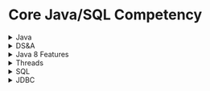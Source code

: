 # Core Java/SQL Competency

<details>
<summary>Java</summary>

### 100: For-each loop in Java:

**Definition:** A for-each loop (also known as an enhanced for loop) in Java is a simplified loop construct that allows you to iterate over elements in an array or a collection without the need for explicit indexing or iteration controls.

**Importance:** The for-each loop enhances code readability and reduces the chances of errors related to indexing or off-by-one errors when iterating over collections.

**Use cases:** It is commonly used when you want to process each element in an array or collection sequentially, without having to manage the loop index manually.

### 200: Checked and unchecked exceptions in Java:

**Definition:** In Java, exceptions are divided into two types: checked exceptions and unchecked exceptions. Checked exceptions are those that the compiler forces the programmer to handle explicitly, either by using a `try-catch` block or declaring the exception in the method's signature using the `throws` keyword. Unchecked exceptions, on the other hand, do not require explicit handling.

**Importance:** The distinction between checked and unchecked exceptions helps in writing more robust and maintainable code. Checked exceptions ensure that certain exceptional situations are handled gracefully, while unchecked exceptions are typically used for programming errors and unexpected situations.

**Use cases:** Checked exceptions are often used for situations where recovery is possible and expected, such as file I/O, network operations, and database interactions. Unchecked exceptions are used for scenarios like division by zero, array index out of bounds, and null pointer references, which are indicative of programming errors and should be corrected during development.

### 300: Abstract class in Java:

**Definition:** An abstract class in Java is a class that cannot be instantiated directly, meaning you cannot create objects of the abstract class. It serves as a blueprint for other classes and can contain both abstract and concrete methods.

**Importance:** Abstract classes provide a way to define common behavior and structure among related classes while leaving specific implementation details to the subclasses. They facilitate code reusability and help establish a hierarchy among related classes.

**Use cases:** Abstract classes are used when you want to create a base class that contains some default behavior or functionality that should be implemented by its subclasses. They are commonly employed in class hierarchies and frameworks.

### 400: Overriding a static method in Java:

**Definition:** In Java, you cannot override a static method. Instead, you can only hide the static method by declaring another static method with the same name in the subclass. The choice of which method to invoke is determined at compile-time based on the reference type.

**Importance:** Overriding is based on dynamic binding, where the actual method to be executed is determined at runtime based on the object's type. However, since static methods are associated with the class rather than instances, dynamic binding doesn't apply to static methods.

**Use cases:** When you have a static method in the superclass and want to provide a different implementation in the subclass, you can declare another static method with the same name in the subclass. Keep in mind that this will not override the superclass's static method but will only hide it.

### 500: Equals() and hashCode() methods in Java:

**Definition:** In Java, `equals()` is a method used to compare the content or value equality of objects, while `hashCode()` is a method that returns a hash code value for an object, which is used in hash-based data structures like HashMap, HashSet, etc.

**Importance:** When using hash-based data structures, it's crucial to ensure that the `hashCode()` method is consistent with the `equals()` method. Otherwise, you may encounter unexpected behavior and difficulties in retrieving objects from collections.

**Use cases:** When you want to store objects in hash-based data structures, you should override both `equals()` and `hashCode()` methods to provide correct and consistent behavior for object comparison and retrieval operations. Failing to do so might lead to issues like duplicate entries in sets or maps and inability to retrieve objects as expected.
</details>

<details>
<summary>DS&A</summary>

### 100: Algorithm in Java:

**Definition:** An algorithm in Java (or any programming language) is a step-by-step procedure or set of instructions to solve a specific problem or perform a particular task. It is a well-defined sequence of actions that provides a clear solution to the given problem.

**Importance:** Algorithms are fundamental in computer programming as they enable developers to create efficient, reliable, and optimized solutions to various computational problems. Understanding algorithms helps in developing better code and optimizing performance.

**Use cases:** Algorithms are used in various applications, such as searching, sorting, graph traversal, pattern matching, and data manipulation. They are essential in solving complex problems in fields like data analysis, artificial intelligence, and cryptography.

### 200: Time Complexity:

**Definition:** Time complexity in Java (and other programming languages) refers to the analysis of the running time of an algorithm with respect to the size of the input. It quantifies the amount of time an algorithm takes to execute in terms of the input size.

**Importance:** Time complexity is crucial for evaluating the efficiency of algorithms. It allows programmers to compare different algorithms and choose the most suitable one for a given problem based on how it scales with input size.

**Use cases:** Time complexity analysis is used in algorithm design, optimization, and selecting appropriate data structures. It helps in identifying potential performance bottlenecks and improving the overall efficiency of programs.

### 300: Bubble Sort:

**Definition:** Bubble Sort is a simple sorting algorithm in Java that repeatedly steps through the list of elements to be sorted, compares adjacent elements, and swaps them if they are in the wrong order. The process is repeated until the entire list is sorted.

**Importance:** Bubble Sort is easy to understand and implement, making it useful for educational purposes and small lists of elements. However, it is not efficient for large datasets due to its quadratic time complexity.

**Use cases:** Bubble Sort can be used when the list to be sorted is small, and simplicity of the algorithm outweighs its inefficiency. However, for real-world applications, more efficient sorting algorithms like QuickSort or MergeSort are preferred.

### 400: Linear Search:

**Definition:** Linear Search, also known as sequential search, is a searching algorithm in Java that traverses a list of elements one by one to find a specific target element. It compares each element sequentially until a match is found or the entire list is searched.

**Importance:** Linear Search is straightforward to implement and works on unsorted as well as sorted lists. However, it becomes inefficient for large datasets as it has a linear time complexity.

**Use cases:** Linear Search is suitable for small lists or when the list is not sorted. It is often used as a fallback option when the list is not too large and efficient searching algorithms like Binary Search are not applicable.

### 500: LinkedList:

**Definition:** LinkedList is a linear data structure in Java that consists of a sequence of elements, known as nodes, where each node contains data and a reference (or pointer) to the next node in the sequence.

**Importance:** LinkedLists provide dynamic memory allocation and efficient element insertion and deletion compared to arrays. They are useful when the size of the data is unknown or needs to be frequently modified during program execution.

**Use cases:** LinkedLists are used in various scenarios, such as implementing stacks, queues, and other data structures. They are also used in certain graph algorithms and provide the foundation for more advanced data structures like doubly linked lists and circular linked lists.
</details>

<details>
<summary>Java 8 Features</summary>

### 100: Lambdas in Java 8:

**Definition:** Lambdas in Java 8 are a concise way to represent anonymous functions, also known as lambda expressions. They allow you to treat functions as method arguments or code as data. Lambdas facilitate functional programming by enabling a functional style of coding in Java.

**Importance:** Lambdas make it easier to write more readable and concise code, especially when dealing with functional interfaces like Runnable, Callable, Comparator, etc. They promote functional programming paradigms and are essential for utilizing the Stream API effectively.

**Use cases:** Lambdas are commonly used in Java 8 and later versions for implementing functional interfaces in a more compact and expressive manner. They are widely used in scenarios where you need to pass behavior as an argument to a method or when working with collections and the Stream API.

### 200: Optional Class:

**Definition:** The Optional class in Java is a container object that may or may not contain a non-null value. It is introduced to handle scenarios where a method might return a null value, avoiding potential NullPointerExceptions.

**Importance:** Optional helps in writing more robust and less error-prone code. It forces developers to handle the possibility of a value being absent explicitly, reducing the chances of null-related runtime exceptions.

**Use cases:** Optional is useful in methods where the result might be absent under certain conditions. It is often used for return types to indicate that a method can return a value, but that value might be null in some cases.

### 300: Reflection API:

**Definition:** The Reflection API in Java allows the examination and manipulation of classes, methods, fields, and interfaces at runtime. It enables the dynamic inspection of Java classes and their members.

**Importance:** Reflection is crucial for various advanced Java applications, such as building tools like IDEs and profilers. It facilitates frameworks that rely on runtime introspection to provide generic solutions without knowing the class structures at compile time.

**Use cases:** Reflection is used in scenarios where you need to analyze and manipulate Java classes and objects at runtime, e.g., serialization, dependency injection, testing frameworks, and creating generic libraries.

### 400: Method Reference:

**Definition:** Method reference in Java is a shorthand syntax for representing lambda expressions. It allows you to reference existing methods or constructors and use them as lambda expressions instead of explicitly providing a full lambda body.

**Importance:** Method references improve code readability and maintainability, especially when the lambda expression merely calls an existing method or constructor. They provide a more concise and natural way to express functionality.

**Use cases:** Method references are used when you have lambda expressions that do nothing more than call an existing method. They can be particularly helpful when working with the Stream API, functional interfaces, and other functional programming constructs.

### 500: Stream API:

**Definition:** The Stream API in Java is a new feature introduced in Java 8 that provides a sequence of elements and supports functional-style operations on those elements. It enables declarative and parallel processing of data collections.

**Importance:** The Stream API simplifies and optimizes data processing tasks, making them more readable and efficient. It encourages functional programming, which leads to more concise and expressive code.

**Use cases:** The Stream API is widely used for processing collections of data in various scenarios, such as filtering, mapping, reducing, and parallel processing. It is extensively used for manipulating and transforming data in a functional and declarative manner.
</details>

<details>
<summary>Threads</summary>

### 100: Thread Class:

**Definition:** The Thread class in Java represents a thread of execution within a program. It is a part of the Java Multithreading API and provides methods to create, manage, and control threads in a Java application.

**Importance:** Threads allow a Java program to perform multiple tasks concurrently, improving performance and responsiveness. The Thread class provides essential functionalities to work with threads, such as creating new threads, starting them, pausing, resuming, and terminating them.

**Use cases:** The Thread class is used when you want to perform multiple tasks simultaneously and independently in a Java program. It is commonly employed in scenarios where parallel processing or handling concurrent tasks is necessary.

### 200: Runnable Interface:

**Definition:** The Runnable interface in Java is a functional interface that represents a task that can be executed concurrently by a thread. It provides a single abstract method `run()`, which is responsible for defining the task's behavior.

**Importance:** The Runnable interface decouples the task's implementation from the thread management, promoting better separation of concerns and code reusability. It serves as an alternative to directly extending the Thread class for creating threads.

**Use cases:** The Runnable interface is used when you want to define a task that can be executed concurrently by multiple threads. It is commonly employed to implement worker threads, parallel processing, and concurrent tasks.

### 300: Multi-threading:

**Definition:** Multi-threading in Java refers to the concurrent execution of multiple threads within the same Java application. Each thread represents an independent flow of control, allowing the program to perform several tasks simultaneously.

**Importance:** Multi-threading is essential for improving the efficiency and responsiveness of Java applications. It maximizes CPU utilization, allows for better resource management, and enables the handling of time-consuming operations without blocking the main thread.

**Use cases:** Multi-threading is used in various scenarios, such as performing time-consuming computations in the background, handling multiple client requests in server applications, and implementing user interfaces with responsive behavior while performing tasks in the background.

### 400: 'synchronized' keyword:

**Definition:** The 'synchronized' keyword in Java is used to create synchronized blocks or methods that provide mutually exclusive access to critical sections of code. It ensures that only one thread can execute the synchronized code at a time, preventing race conditions and thread interference.

**Importance:** Synchronization is crucial for maintaining data consistency and avoiding thread-related issues like data corruption or unpredictable behavior due to concurrent access.

**Use cases:** The 'synchronized' keyword is used when multiple threads need access to shared resources or critical sections that should not be accessed concurrently. It is commonly used to protect access to shared variables, avoiding potential data race conditions.

### 500: Deadlock:

**Definition:** Deadlock is a situation in concurrent programming where two or more threads are unable to proceed further because each thread is waiting for a resource that is held by another thread, creating a circular dependency and a standstill in program execution.

**Importance:** Deadlocks are critical issues in multi-threaded applications as they can lead to program freezes and unresponsiveness. Detecting and resolving deadlocks is essential for maintaining the stability and correct behavior of concurrent programs.

**Use cases:** Deadlocks can occur in multi-threaded applications where multiple threads contend for shared resources, such as locks, files, or network connections. Avoiding deadlocks requires careful design and proper synchronization techniques.
</details>

<details>
<summary>SQL</summary>

### 100: Table in SQL:

**Definition:** In SQL, a table is a structured collection of data organized into rows and columns. It represents a logical structure that stores data in a tabular format, where each row represents a record, and each column represents a data attribute.

**Importance:** Tables are fundamental components of a relational database management system (RDBMS). They provide a structured way to store and manage data, allowing efficient data retrieval, manipulation, and organization.

**Use cases:** Tables are used to store various types of data, such as user information, product details, sales records, and much more. They form the foundation of a database and play a crucial role in building data-driven applications.

### 200: ORDER BY clause in SQL:

**Definition:** The ORDER BY clause in SQL is used to sort the result set of a query based on one or more specified columns. It arranges the rows in ascending or descending order according to the values in the specified columns.

**Importance:** The ORDER BY clause is essential for organizing query results in a meaningful way. It allows data to be presented in a specific order, making it easier for users to interpret and analyze the data.

**Use cases:** The ORDER BY clause is used whenever the result set needs to be sorted for presentation purposes or to apply a particular order to the data for further processing.

### 300: Constraints in SQL:

**Definition:** Constraints in SQL are rules applied to the columns or tables to maintain data integrity and ensure data validity. They define limitations and conditions that data must adhere to, preventing the insertion of inconsistent or incorrect data.

**Importance:** Constraints play a critical role in maintaining data integrity and preventing data corruption or inconsistency. They enforce business rules and ensure that the data meets specific requirements.

**Use cases:** Constraints are used to enforce various conditions, such as primary key constraints to enforce uniqueness, foreign key constraints to maintain referential integrity, check constraints to limit valid values, and not-null constraints to ensure that a column cannot have a null value.

### 400: WHERE clause in SQL:

**Definition:** The WHERE clause in SQL is used to filter the rows returned by a SELECT, UPDATE, or DELETE statement. It specifies a condition that must be satisfied by the rows to be included in the result set.

**Importance:** The WHERE clause allows you to extract specific data from a table based on specific criteria. It provides flexibility in querying and enables you to retrieve only the data you need.

**Use cases:** The WHERE clause is commonly used in SELECT statements to filter data based on specific conditions. It is helpful for extracting relevant information from large datasets and performing data analysis.

### 500: Stored Procedure in SQL:

**Definition:** A stored procedure in SQL is a precompiled and stored set of SQL statements that can be executed as a single unit. It is stored within the database and can be called and executed multiple times from various client applications.

**Importance:** Stored procedures offer several benefits, including improved performance due to precompilation, code reusability, security, and encapsulation of complex logic within the database.

**Use cases:** Stored procedures are used for performing complex operations that involve multiple SQL statements, business logic, or data validation. They are commonly used in web applications, enterprise systems, and data-driven applications where efficient data manipulation and processing are required.
</details>

<details>
<summary>JDBC</summary>

### 100: JDBC API:

**Definition:** JDBC (Java Database Connectivity) API is a Java API that provides a standard way to interact with relational databases. It allows Java applications to connect to and manipulate databases using SQL queries and statements.

**Importance:** The JDBC API is essential for developing database-driven applications in Java. It enables seamless communication between Java code and databases, making it possible to store, retrieve, and manipulate data efficiently.

**Use cases:** The JDBC API is used whenever a Java application needs to interact with a relational database. It is commonly used in web applications, enterprise software, and any other system that requires database access.

### 200: DriverManager:

**Definition:** The DriverManager class in JDBC is a part of the Java Standard API that manages the set of registered JDBC drivers. It is responsible for establishing and maintaining database connections using the appropriate driver.

**Importance:** The DriverManager is a crucial component in the JDBC API as it facilitates the process of connecting to databases using different JDBC drivers. It simplifies the process of managing and selecting the appropriate driver for the database connection.

**Use cases:** Developers use the DriverManager class to obtain a connection to a specific database by providing the necessary connection details and credentials. This class is typically used at the beginning of a Java application to establish a connection with the database.

### 300: Connection:

**Definition:** Connection in JDBC represents a session with a specific database. It allows the Java application to send SQL statements to the database and receive results. The Connection object also encapsulates transaction management and connection-related properties.

**Importance:** The Connection object is essential for performing various database operations in Java. It allows the application to interact with the database, execute SQL queries, and commit or rollback transactions.

**Use cases:** The Connection object is used throughout a Java application to perform database operations like querying data, inserting, updating, and deleting records, managing transactions, and handling database connections efficiently.

### 400: PreparedStatement:

**Definition:** PreparedStatement in JDBC is an interface that extends the Statement interface. It represents a precompiled SQL statement that can be executed multiple times with different parameters. It is used to execute parameterized queries, improving performance and security.

**Importance:** PreparedStatement is crucial for optimizing the execution of similar SQL statements with different parameter values. It allows the database to prepare and cache the SQL query, leading to better performance and protection against SQL injection attacks.

**Use cases:** PreparedStatement is used when you need to execute the same SQL query multiple times with different parameter values. It is commonly used for queries that involve user input or dynamic values.

### 500: CallableStatement:

**Definition:** CallableStatement in JDBC is an interface that extends the PreparedStatement interface. It is used to call stored procedures or functions in the database. It allows the execution of database-specific procedural calls.

**Importance:** CallableStatement is essential for invoking database procedures and functions from a Java application. It provides a standard way to interact with stored procedures and retrieve their output.

**Use cases:** CallableStatement is used when you want to execute stored procedures or functions in the database. It is commonly used in enterprise applications that rely on stored procedures for complex database operations.

</details>
